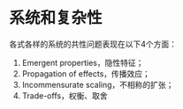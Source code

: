 # 系统和复杂性
各式各样的系统的共性问题表现在以下4个方面：
1. Emergent properties，隐性特征；
2. Propagation of effects，传播效应；
3. Incommensurate scaling，不相称的扩张；
4. Trade-offs，权衡、取舍

